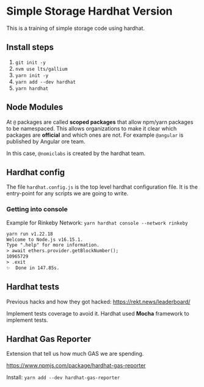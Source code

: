 # Simple Storage Hardhat Version

This is a training of simple storage code using hardhat.

## Install steps

1. `git init -y`
2. `nvm use lts/gallium`
3. `yarn init -y`
4. `yarn add --dev hardhat`
5. `yarn hardhat`

## Node Modules

At `@` packages are called **scoped packages** that allow npm/yarn packages to be namespaced. This allows organizations to make it clear which packages are **official** and which ones are not. For example `@angular` is published by Angular ore team.

In this case, `@nomiclabs` is created by the hardhat team.

## Hardhat config

The file `hardhat.config.js` is the top level hardhat configuration file. It is the entry-point for any scripts we are going to write.

### Getting into console

Example for Rinkeby Network: `yarn hardhat console --network rinkeby`

```txt
yarn run v1.22.18
Welcome to Node.js v16.15.1.
Type ".help" for more information.
> await ethers.provider.getBlockNumber();
10965729
> .exit
✨  Done in 147.85s.
```

## Hardhat tests

Previous hacks and how they got hacked: <https://rekt.news/leaderboard/>

Implement tests coverage to avoid it. Hardhat used **Mocha** framework to implement tests.

## Hardhat Gas Reporter

Extension that tell us how much GAS we are spending.

<https://www.npmjs.com/package/hardhat-gas-reporter>

Install: `yarn add --dev hardhat-gas-reporter`
